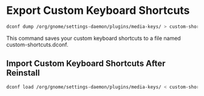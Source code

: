 # Export Custom Keyboard Shortcuts


```bash
dconf dump /org/gnome/settings-daemon/plugins/media-keys/ > custom-shortcuts.dconf
```

This command saves your custom keyboard shortcuts to a file named custom-shortcuts.dconf.

## Import Custom Keyboard Shortcuts After Reinstall


```bash
dconf load /org/gnome/settings-daemon/plugins/media-keys/ < custom-shortcuts.dconf
```